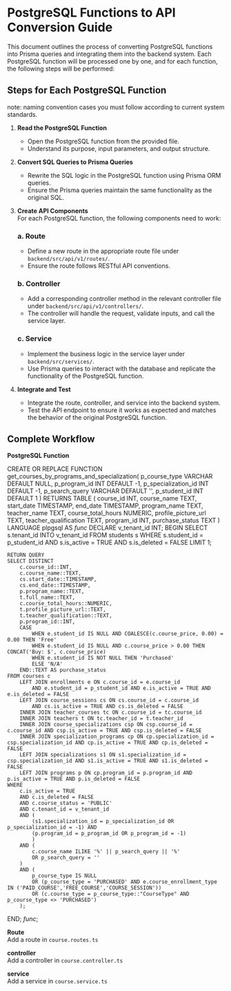 # PostgreSQL Functions to API Conversion Guide

This document outlines the process of converting PostgreSQL functions into Prisma queries and integrating them into the backend system. Each PostgreSQL function will be processed one by one, and for each function, the following steps will be performed:

## Steps for Each PostgreSQL Function

note: naming convention cases you must follow according to current system standards.

1. **Read the PostgreSQL Function**  
   - Open the PostgreSQL function from the provided file.
   - Understand its purpose, input parameters, and output structure.

2. **Convert SQL Queries to Prisma Queries**  
   - Rewrite the SQL logic in the PostgreSQL function using Prisma ORM queries.
   - Ensure the Prisma queries maintain the same functionality as the original SQL.

3. **Create API Components**  
   For each PostgreSQL function, the following components need to work:

   ### a. **Route**
   - Define a new route in the appropriate route file under `backend/src/api/v1/routes/`.
   - Ensure the route follows RESTful API conventions.

   ### b. **Controller**
   - Add a corresponding controller method in the relevant controller file under `backend/src/api/v1/controllers/`.
   - The controller will handle the request, validate inputs, and call the service layer.

   ### c. **Service**
   - Implement the business logic in the service layer under `backend/src/services/`.
   - Use Prisma queries to interact with the database and replicate the functionality of the PostgreSQL function.

4. **Integrate and Test**
   - Integrate the route, controller, and service into the backend system.
   - Test the API endpoint to ensure it works as expected and matches the behavior of the original PostgreSQL function.

## Complete Workflow

**PostgreSQL Function**  
   
CREATE OR REPLACE FUNCTION get_courses_by_programs_and_specialization(
    p_course_type VARCHAR DEFAULT NULL,
    p_program_id INT DEFAULT -1,
    p_specialization_id INT DEFAULT -1,
    p_search_query VARCHAR DEFAULT '',
    p_student_id INT DEFAULT 1
)
RETURNS TABLE (
    course_id INT,
    course_name TEXT,
    start_date TIMESTAMP,
    end_date TIMESTAMP,
    program_name TEXT,
    teacher_name TEXT,
    course_total_hours NUMERIC,
    profile_picture_url TEXT,
    teacher_qualification TEXT,
    program_id INT,
    purchase_status TEXT
)
LANGUAGE plpgsql
AS $func$
DECLARE
    v_tenant_id INT;
BEGIN
    SELECT s.tenant_id INTO v_tenant_id
    FROM students s
    WHERE s.student_id = p_student_id
      AND s.is_active = TRUE
      AND s.is_deleted = FALSE
    LIMIT 1;

    RETURN QUERY
    SELECT DISTINCT
        c.course_id::INT,
        c.course_name::TEXT,
        cs.start_date::TIMESTAMP,
        cs.end_date::TIMESTAMP,
        p.program_name::TEXT,
        t.full_name::TEXT,
        c.course_total_hours::NUMERIC,
        t.profile_picture_url::TEXT,
        t.teacher_qualification::TEXT,
        p.program_id::INT,
        CASE
            WHEN e.student_id IS NULL AND COALESCE(c.course_price, 0.00) = 0.00 THEN 'Free'
            WHEN e.student_id IS NULL AND c.course_price > 0.00 THEN CONCAT('Buy: $', c.course_price)
            WHEN e.student_id IS NOT NULL THEN 'Purchased'
            ELSE 'N/A'
        END::TEXT AS purchase_status
    FROM courses c
        LEFT JOIN enrollments e ON c.course_id = e.course_id
            AND e.student_id = p_student_id AND e.is_active = TRUE AND e.is_deleted = FALSE
        LEFT JOIN course_sessions cs ON cs.course_id = c.course_id
            AND cs.is_active = TRUE AND cs.is_deleted = FALSE
        INNER JOIN teacher_courses tc ON c.course_id = tc.course_id
        INNER JOIN teachers t ON tc.teacher_id = t.teacher_id
        INNER JOIN course_specializations csp ON csp.course_id = c.course_id AND csp.is_active = TRUE AND csp.is_deleted = FALSE
        INNER JOIN specialization_programs cp ON cp.specialization_id = csp.specialization_id AND cp.is_active = TRUE AND cp.is_deleted = FALSE
        LEFT JOIN specializations s1 ON s1.specialization_id = csp.specialization_id AND s1.is_active = TRUE AND s1.is_deleted = FALSE
        LEFT JOIN programs p ON cp.program_id = p.program_id AND p.is_active = TRUE AND p.is_deleted = FALSE
    WHERE
        c.is_active = TRUE
        AND c.is_deleted = FALSE
        AND c.course_status = 'PUBLIC'
        AND c.tenant_id = v_tenant_id
        AND (
            (s1.specialization_id = p_specialization_id OR p_specialization_id = -1) AND
            (p.program_id = p_program_id OR p_program_id = -1)
            )
        AND (
            c.course_name ILIKE '%' || p_search_query || '%'
            OR p_search_query = ''
        )
        AND (
            p_course_type IS NULL
            OR (p_course_type = 'PURCHASED' AND e.course_enrollment_type IN ('PAID_COURSE','FREE_COURSE','COURSE_SESSION'))
            OR (c.course_type = p_course_type::"CourseType" AND p_course_type <> 'PURCHASED')
        );
END;
$func$;


**Route**  
   Add a route in `course.routes.ts`

**controller**  
   Add a controller in `course.controller.ts`

**service**  
   Add a service in `course.service.ts`